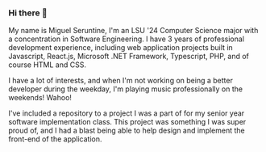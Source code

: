 ### Hi there 👋

My name is Miguel Seruntine, I'm an LSU '24 Computer Science major with a concentration in Software Engineering. I have 3 years of professional development experience, including web application projects built in Javascript, React.js, Microsoft .NET Framework, Typescript, PHP, and of course HTML and CSS. 

I have a lot of interests, and when I'm not working on being a better developer during the weekday, I'm playing music professionally on the weekends! Wahoo!

I've included a repository to a project I was a part of for my senior year software implementation class. This project was something I was super proud of, and I had a blast being able to help design and implement the front-end of the application.

<!--
**mseruntine/mseruntine** is a ✨ _special_ ✨ repository because its `README.md` (this file) appears on your GitHub profile.

Here are some ideas to get you started:

- 🔭 I’m currently working on ...
- 🌱 I’m currently learning ...
- 👯 I’m looking to collaborate on ...
- 🤔 I’m looking for help with ...
- 💬 Ask me about ...
- 📫 How to reach me: ...
- 😄 Pronouns: ...
- ⚡ Fun fact: ...
-->

